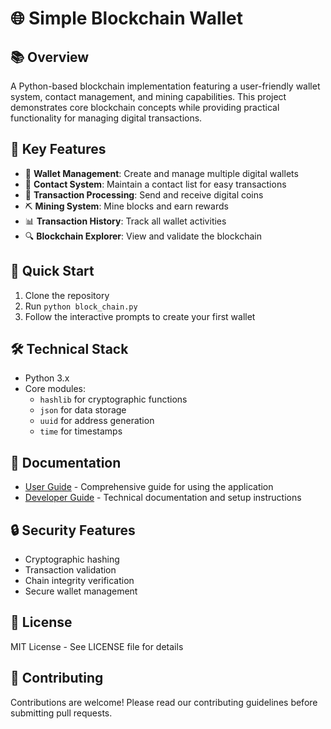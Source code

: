# 🌐 Simple Blockchain Wallet

## 📚 Overview
A Python-based blockchain implementation featuring a user-friendly wallet system, contact management, and mining capabilities. This project demonstrates core blockchain concepts while providing practical functionality for managing digital transactions.

## 🌟 Key Features
- 👛 **Wallet Management**: Create and manage multiple digital wallets
- 👥 **Contact System**: Maintain a contact list for easy transactions
- 💸 **Transaction Processing**: Send and receive digital coins
- ⛏️ **Mining System**: Mine blocks and earn rewards
- 📊 **Transaction History**: Track all wallet activities
- 🔍 **Blockchain Explorer**: View and validate the blockchain

## 🚀 Quick Start
1. Clone the repository
2. Run `python block_chain.py`
3. Follow the interactive prompts to create your first wallet

## 🛠️ Technical Stack
- Python 3.x
- Core modules:
  - `hashlib` for cryptographic functions
  - `json` for data storage
  - `uuid` for address generation
  - `time` for timestamps

## 📖 Documentation
- [User Guide](docs/USERS.md) - Comprehensive guide for using the application
- [Developer Guide](docs/DEVELOPERS.md) - Technical documentation and setup instructions

## 🔒 Security Features
- Cryptographic hashing
- Transaction validation
- Chain integrity verification
- Secure wallet management

## 📝 License
MIT License - See LICENSE file for details

## 🤝 Contributing
Contributions are welcome! Please read our contributing guidelines before submitting pull requests.
